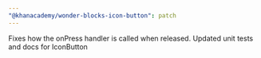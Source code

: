 ```yaml
---
"@khanacademy/wonder-blocks-icon-button": patch
---
```


Fixes how the onPress handler is called when released. Updated unit tests and docs for IconButton
